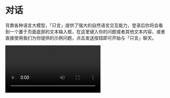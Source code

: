 # 对话

背靠各种语言大模型，「只言」提供了强大的自然语言交互能力，登录后你将会看到一个置于页面底部的文本输入框，在这里键入你的问题或者其他文本内容，或者直接使用我们为你提供的示例问题，点击发送按钮即可开始与「只言」聊天。

![video](https://blog-r2.jw1.dev/zhiyan_conversation.mp4)

